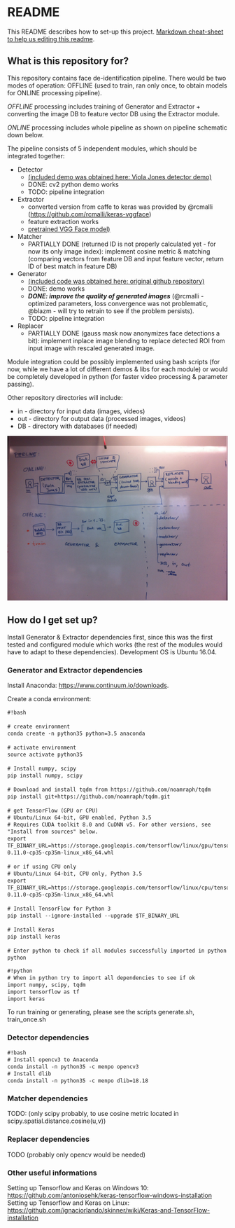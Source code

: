 # README #

This README describes how to set-up this project.
[Markdown cheat-sheet to help us editing this readme](https://bitbucket.org/tutorials/markdowndemo).

## What is this repository for? ##

This repository contains face de-identification pipeline. There would be two modes of operation: OFFLINE (used to train, ran only once, to obtain models for ONLINE processing pipeline).

*OFFLINE* processing includes training of Generator and Extractor + converting the image DB to feature vector DB using the Extractor module.

*ONLINE* processing includes whole pipeline as shown on pipeline schematic down below.

The pipeline consists of 5 independent modules, which should be integrated together:

* Detector
    + [(included demo was obtained here: Viola Jones detector demo)](http://docs.opencv.org/3.1.0/d7/d8b/tutorial_py_face_detection.html)
    + DONE: cv2 python demo works
    + TODO: pipeline integration
* Extractor
    + converted version from caffe to keras was provided by @rcmalli (https://github.com/rcmalli/keras-vggface)
    + feature extraction works
    + [pretrained VGG Face model)](http://www.robots.ox.ac.uk/~vgg/software/vgg_face/)
* Matcher
    + PARTIALLY DONE (returned ID is not properly calculated yet - for now its only image index): implement cosine metric & matching (comparing vectors from feature DB and input feature vector, return ID of best match in feature DB)
* Generator 
    + [(included code was obtained here: original github repository)](https://github.com/zo7/deconvfaces)
    + DONE: demo works
    + ***DONE: improve the quality of generated images*** (@rcmalli - optimized parameters, loss convergence was not problematic, @blazm - will try to retrain to see if the problem persists).
    + TODO: pipeline integration
* Replacer
    + PARTIALLY DONE (gauss mask now anonymizes face detections a bit): implement inplace image blending to replace detected ROI from input image with rescaled generated image.

Module integration could be possibly implemented using bash scripts (for now, while we have a lot of different demos & libs for each module) or would be completely developed in python (for faster video processing & parameter passing).

Other repository directories will include:

* in - directory for input data (images, videos)
* out - directory for output data (processed images, videos)
* DB - directory with databases (if needed)

![The pipeline schematic](docs/pipeline-scheme.jpg)

## How do I get set up? ##

Install Generator & Extractor dependencies first, since this was the first tested and configured module which works (the rest of the modules would have to adapt to these dependencies).
Development OS is Ubuntu 16.04. 

### Generator and Extractor dependencies ###

Install Anaconda: https://www.continuum.io/downloads.

Create a conda environment:
```
#!bash

# create environment
conda create -n python35 python=3.5 anaconda

# activate environment
source activate python35

# Install numpy, scipy
pip install numpy, scipy

# Download and install tqdm from https://github.com/noamraph/tqdm
pip install git+https://github.com/noamraph/tqdm.git

# get TensorFlow (GPU or CPU)
# Ubuntu/Linux 64-bit, GPU enabled, Python 3.5
# Requires CUDA toolkit 8.0 and CuDNN v5. For other versions, see "Install from sources" below.
export TF_BINARY_URL=https://storage.googleapis.com/tensorflow/linux/gpu/tensorflow-0.11.0-cp35-cp35m-linux_x86_64.whl

# or if using CPU only
# Ubuntu/Linux 64-bit, CPU only, Python 3.5
export TF_BINARY_URL=https://storage.googleapis.com/tensorflow/linux/cpu/tensorflow-0.11.0-cp35-cp35m-linux_x86_64.whl

# Install TensorFlow for Python 3
pip install --ignore-installed --upgrade $TF_BINARY_URL

# Install Keras
pip install keras

# Enter python to check if all modules successfully imported in python
python

```
```
#!python
# When in python try to import all dependencies to see if ok
import numpy, scipy, tqdm
import tensorflow as tf
import keras

```

To run training or generating, please see the scripts generate.sh, train_once.sh


### Detector dependencies ###

```
#!bash
# Install opencv3 to Anaconda
conda install -n python35 -c menpo opencv3
# Install dlib
conda install -n python35 -c menpo dlib=18.18
```

### Matcher dependencies ###

TODO: (only scipy probably, to use cosine metric located in scipy.spatial.distance.cosine(u,v))

### Replacer dependencies ###

TODO (probably only opencv would be needed)

### Other useful informations ###

Setting up Tensorflow and Keras on Windows 10: https://github.com/antoniosehk/keras-tensorflow-windows-installation
Setting up Tensorflow and Keras on Linux: https://github.com/ignaciorlando/skinner/wiki/Keras-and-TensorFlow-installation
